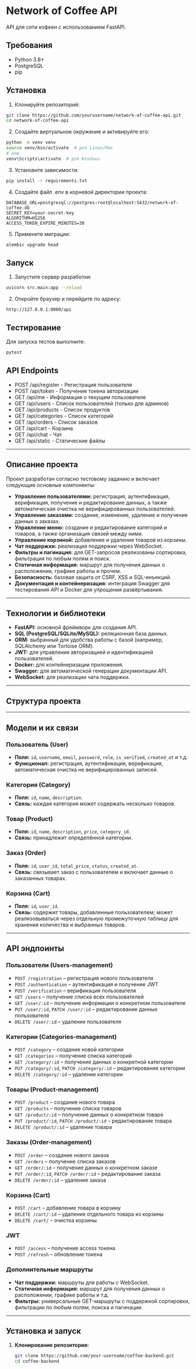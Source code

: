 # Network of Coffee API

API для сети кофеен с использованием FastAPI.

## Требования

- Python 3.8+
- PostgreSQL
- pip

## Установка

1. Клонируйте репозиторий:
```bash
git clone https://github.com/yourusername/network-of-coffee-api.git
cd network-of-coffee-api
```

2. Создайте виртуальное окружение и активируйте его:
```bash
python -m venv venv
source venv/bin/activate  # для Linux/Mac
# или
venv\Scripts\activate  # для Windows
```

3. Установите зависимости:
```bash
pip install -r requirements.txt
```

4. Создайте файл .env в корневой директории проекта:
```env
DATABASE_URL=postgresql://postgres:root@localhost:5432/network-of-coffee-db
SECRET_KEY=your-secret-key
ALGORITHM=HS256
ACCESS_TOKEN_EXPIRE_MINUTES=30
```

5. Примените миграции:
```bash
alembic upgrade head
```

## Запуск

1. Запустите сервер разработки:
```bash
uvicorn src.main:app --reload
```

2. Откройте браузер и перейдите по адресу:
```
http://127.0.0.1:8000/api
```

## Тестирование

Для запуска тестов выполните:
```bash
pytest
```

## API Endpoints

- POST /api/register - Регистрация пользователя
- POST /api/token - Получение токена авторизации
- GET /api/me - Информация о текущем пользователе
- GET /api/users - Список пользователей (только для админов)
- GET /api/products - Список продуктов
- GET /api/categories - Список категорий
- GET /api/orders - Список заказов
- GET /api/cart - Корзина
- GET /api/chat - Чат
- GET /api/static - Статические файлы

---

## Описание проекта

Проект разработан согласно тестовому заданию и включает следующие основные компоненты:

- **Управление пользователями:** регистрация, аутентификация, верификация, получение и редактирование данных, а также автоматическая очистка не верифицированных пользователей.
- **Управление заказами:** создание, изменение, удаление и получение данных о заказах.
- **Управление меню:** создание и редактирование категорий и товаров, а также организация связей между ними.
- **Управление корзиной:** добавление и удаление товаров из корзины.
- **Чат поддержки:** реализация поддержки через WebSocket.
- **Фильтры и пагинация:** для GET-запросов реализованы сортировка, фильтрация по любым полям и поиск.
- **Статичная информация:** маршрут для получения данных о расположении, графике работы и прочем.
- **Безопасность:** базовая защита от CSRF, XSS и SQL-инъекций.
- **Документация и контейнеризация:** интеграция Swagger для тестирования API и Docker для упрощения развёртывания.

---

## Технологии и библиотеки

- **FastAPI:** основной фреймворк для создания API.
- **SQL (PostgreSQL/SQLite/MySQL):** реляционная база данных.
- **ORM:** выбранный для удобства работы с базой (например, SQLAlchemy или Tortoise ORM).
- **JWT:** для управления авторизацией и идентификацией пользователей.
- **Docker:** для контейнеризации приложения.
- **Swagger:** для автоматической генерации документации API.
- **WebSocket:** для реализации чата поддержки.

---

## Структура проекта


---

## Модели и их связи

### Пользователь (User)
- **Поля:** `id`, `username`, `email`, `password`, `role`, `is_verified`, `created_at` и т.д.
- **Функционал:** регистрация, аутентификация, верификация, автоматическая очистка не верифицированных записей.

### Категория (Category)
- **Поля:** `id`, `name`, `description`.
- **Связь:** каждая категория может содержать несколько товаров.

### Товар (Product)
- **Поля:** `id`, `name`, `description`, `price`, `category_id`.
- **Связь:** принадлежит определённой категории.

### Заказ (Order)
- **Поля:** `id`, `user_id`, `total_price`, `status`, `created_at`.
- **Связь:** связывает заказ с пользователем и включает данные о заказанных товарах.

### Корзина (Cart)
- **Поля:** `id`, `user_id`.
- **Связь:** содержит товары, добавленные пользователем; может реализовываться через отдельную промежуточную таблицу для хранения количества и выбранных товаров.

---

## API эндпоинты

### Пользователи (Users-management)
- `POST /registration` – регистрация нового пользователя
- `POST /authentication` – аутентификация и получение JWT
- `POST /verification` – верификация пользователя
- `GET /users` – получение списка всех пользователей
- `GET /user/:id` – получение информации о конкретном пользователе
- `PUT /user/:id`, `PATCH /user/:id` – редактирование данных пользователя
- `DELETE /user/:id` – удаление пользователя

### Категории (Categories-management)
- `POST /category` – создание новой категории
- `GET /categories` – получение списка категорий
- `GET /category/:id` – получение данных о конкретной категории
- `PUT /category/:id`, `PATCH /category/:id` – редактирование категории
- `DELETE /category/:id` – удаление категории

### Товары (Product-management)
- `POST /product` – создание нового товара
- `GET /products` – получение списка товаров
- `GET /product/:id` – получение данных о конкретном товаре
- `PUT /product/:id`, `PATCH /product/:id` – редактирование товара
- `DELETE /product/:id` – удаление товара

### Заказы (Order-management)
- `POST /order` – создание нового заказа
- `GET /orders` – получение списка заказов
- `GET /order/:id` – получение данных о конкретном заказе
- `PUT /order/:id`, `PATCH /order/:id` – редактирование заказа
- `DELETE /order/:id` – удаление заказа

### Корзина (Cart)
- `POST /cart` – добавление товара в корзину
- `DELETE /cart/:id` – удаление отдельного товара из корзины
- `DELETE /cart/` – очистка корзины

### JWT
- `POST /access` – получение access токена
- `POST /refresh` – обновление токена

### Дополнительные маршруты
- **Чат поддержки:** маршруты для работы с WebSocket.
- **Статичная информация:** маршрут для получения данных о расположении, графике работы и т.д.
- **Фильтры:** универсальные GET-маршруты с поддержкой сортировки, фильтрации по любым полям, поиска и пагинации.

---

## Установка и запуск

1. **Клонирование репозитория:**

   ```bash
   git clone https://github.com/your-username/coffee-backend.git
   cd coffee-backend
